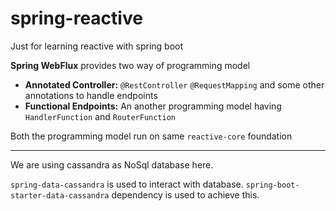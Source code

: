 # spring-reactive
Just for learning reactive with spring boot  

**Spring WebFlux** provides two way of programming model  

- **Annotated Controller:** `@RestController` `@RequestMapping` and some other annotations to handle endpoints
- **Functional Endpoints:** An another programming model having `HandlerFunction` and `RouterFunction`


Both the programming model run on same `reactive-core` foundation

______________________________________________________________

We are using cassandra as NoSql database here.

`spring-data-cassandra` is used to interact with database.
`spring-boot-starter-data-cassandra` dependency is used to achieve this.




